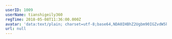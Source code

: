 ```yaml
---
userID: 1009
userName: tianshigeily360
regTime: 2018-05-08T11:36:00.000Z
avatar: 'data:text/plain; charset=utf-8;base64,NDA0IHBhZ2Ugbm90IGZvdW5kCg=='
url: null
---
```



